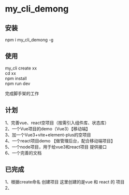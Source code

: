 # my_cli_demong
## 安装
npm i my_cli_demong -g
## 使用

my_cli create xx  
cd xx   
npm install   
npm run dev  



完成脚手架的工作

## 计划
1、完善vue、react空项目（按需引入组件库、状态库）  
2、一个Vue项目的demo（Vue3）【移动端】  
3、加一个Vue3+vite+element-plus的空项目  
4、一个react项目demo 【做管理后台，配合移动端项目】  
5、一个node项目，用于给vue3和react项目 提供接口  
6、一个完善的文档



## 已完成
1、根据create命名 创建项目 这里创建的是vue 和 react 的 项目  
2、 

